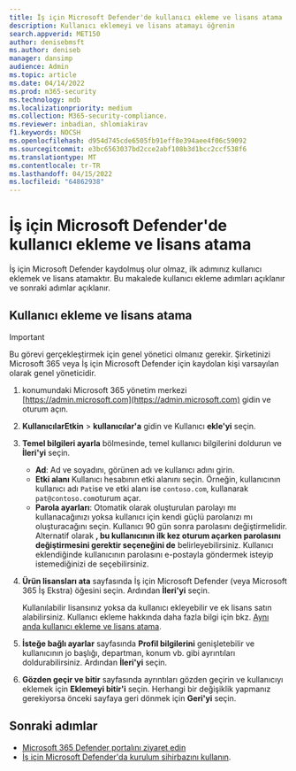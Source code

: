 ```yaml
---
title: İş için Microsoft Defender'de kullanıcı ekleme ve lisans atama
description: Kullanıcı eklemeyi ve lisans atamayı öğrenin
search.appverid: MET150
author: denisebmsft
ms.author: deniseb
manager: dansimp
audience: Admin
ms.topic: article
ms.date: 04/14/2022
ms.prod: m365-security
ms.technology: mdb
ms.localizationpriority: medium
ms.collection: M365-security-compliance.
ms.reviewer: inbadian, shlomiakirav
f1.keywords: NOCSH
ms.openlocfilehash: d954d745cde6505fb91eff8e394aee4f06c59092
ms.sourcegitcommit: e3bc6563037bd2cce2abf108b3d1bcc2ccf538f6
ms.translationtype: MT
ms.contentlocale: tr-TR
ms.lasthandoff: 04/15/2022
ms.locfileid: "64862938"
---
```

# <a name="add-users-and-assign-licenses-in-microsoft-defender-for-business"></a>İş için Microsoft Defender'de kullanıcı ekleme ve lisans atama

İş için Microsoft Defender kaydolmuş olur olmaz, ilk adımınız kullanıcı eklemek ve lisans atamaktır. Bu makalede kullanıcı ekleme adımları açıklanır ve sonraki adımlar açıklanır.

## <a name="add-users-and-assign-licenses"></a>Kullanıcı ekleme ve lisans atama

> [!IMPORTANT]
> Bu görevi gerçekleştirmek için genel yönetici olmanız gerekir.  Şirketinizi Microsoft 365 veya İş için Microsoft Defender için kaydolan kişi varsayılan olarak genel yöneticidir.

1. konumundaki Microsoft 365 yönetim merkezi [https://admin.microsoft.com](https://admin.microsoft.com) gidin ve oturum açın.

2. **KullanıcılarEtkin** >  **kullanıcılar'a** gidin ve Kullanıcı **ekle'yi** seçin.

3. **Temel bilgileri ayarla** bölmesinde, temel kullanıcı bilgilerini doldurun ve **İleri'yi** seçin.

   - **Ad**: Ad ve soyadını, görünen adı ve kullanıcı adını girin.
   - **Etki alanı** Kullanıcı hesabının etki alanını seçin. Örneğin, kullanıcının kullanıcı adı `Pat`ise ve etki alanı ise `contoso.com`, kullanarak `pat@contoso.com`oturum açar.
   - **Parola ayarları**: Otomatik olarak oluşturulan parolayı mı kullanacağınızı yoksa kullanıcı için kendi güçlü parolanızı mı oluşturacağını seçin. Kullanıcı 90 gün sonra parolasını değiştirmelidir. Alternatif olarak **, bu kullanıcının ilk kez oturum açarken parolasını değiştirmesini gerektir seçeneğini de** belirleyebilirsiniz. Kullanıcı eklendiğinde kullanıcının parolasını e-postayla göndermek isteyip istemediğinizi de seçebilirsiniz.

4. **Ürün lisansları ata** sayfasında İş için Microsoft Defender (veya Microsoft 365 İş Ekstra) öğesini seçin. Ardından **İleri'yi** seçin. 

   Kullanılabilir lisansınız yoksa da kullanıcı ekleyebilir ve ek lisans satın alabilirsiniz. Kullanıcı ekleme hakkında daha fazla bilgi için bkz. [Aynı anda kullanıcı ekleme ve lisans atama](../../admin/add-users/add-users.md).

5. **İsteğe bağlı ayarlar** sayfasında **Profil bilgilerini** genişletebilir ve kullanıcının jo başlığı, departman, konum vb. gibi ayrıntıları doldurabilirsiniz. Ardından **İleri'yi** seçin.

6. **Gözden geçir ve bitir** sayfasında ayrıntıları gözden geçirin ve kullanıcıyı eklemek için **Eklemeyi bitir'i** seçin. Herhangi bir değişiklik yapmanız gerekiyorsa önceki sayfaya geri dönmek için **Geri'yi** seçin.

## <a name="next-steps"></a>Sonraki adımlar

- [Microsoft 365 Defender portalını ziyaret edin](mdb-get-started.md)
- [İş için Microsoft Defender'da kurulum sihirbazını kullanın](mdb-use-wizard.md).